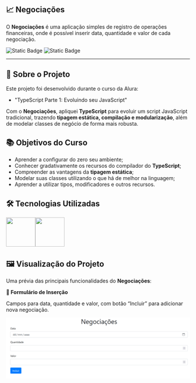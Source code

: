 ## 📈 Negociações

O **Negociações** é uma aplicação simples de registro de operações financeiras, onde é possível inserir data, quantidade e valor de cada negociação.

![Static Badge](https://img.shields.io/badge/Conclu%C3%ADdo-label?style=for-the-badge&label=Status) ![Static Badge](https://img.shields.io/badge/Alura-label?style=for-the-badge&label=Curso&color=%23000080)

<hr>

## 🚀 Sobre o Projeto

Este projeto foi desenvolvido durante o curso da Alura:

* "TypeScript Parte 1: Evoluindo seu JavaScript"

Com o **Negociações**, apliquei **TypeScript** para evoluir um script JavaScript tradicional, trazendo **tipagem estática, compilação e modularização**, além de modelar classes de negócio de forma mais robusta.

## 📚 Objetivos do Curso

* Aprender a configurar do zero seu ambiente;
* Conhecer gradativamente os recursos do compilador do **TypeScript**;
* Compreender as vantagens da **tipagem estática**;
* Modelar suas classes utilizando o que há de melhor na linguagem;
* Aprender a utilizar tipos, modificadores e outros recursos.

## 🛠️ Tecnologias Utilizadas

<img src="https://cdn.jsdelivr.net/gh/devicons/devicon@latest/icons/javascript/javascript-original.svg" width="80" height="80"/><img src="https://cdn.jsdelivr.net/gh/devicons/devicon@latest/icons/typescript/typescript-original.svg" width="80" height="80"/>

## 🖼️ Visualização do Projeto

Uma prévia das principais funcionalidades do **Negociações**:

**📝 Formulário de Inserção**

Campos para data, quantidade e valor, com botão “Incluir” para adicionar nova negociação.

<img src="negociacoes-form.png" width="600" alt="Formulário de Negociações"/>

